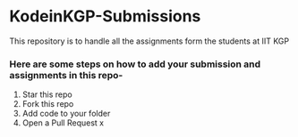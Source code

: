 # KodeinKGP-Submissions
This repository is to handle all the assignments form the students at IIT KGP

### Here are some steps on how to add your submission and assignments in this repo-
1) Star this repo
2) Fork this repo
3) Add code to your folder
4) Open a Pull Request
x
